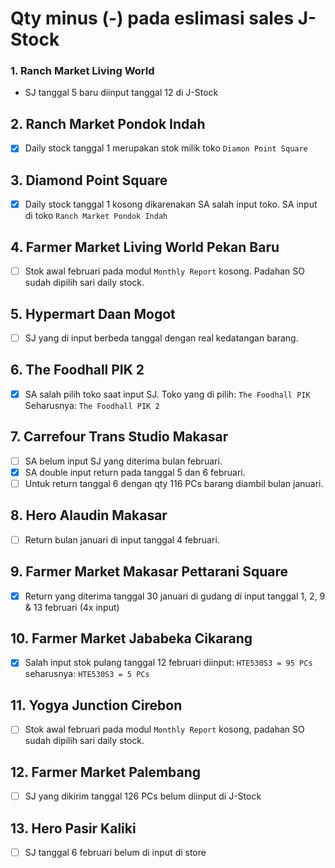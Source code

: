# Qty minus (-) pada eslimasi sales J-Stock

### 1. Ranch Market Living World
- SJ tanggal 5 baru diinput tanggal 12 di J-Stock

## 2. Ranch Market Pondok Indah
- [x] Daily stock tanggal 1 merupakan stok milik toko `Diamon Point Square`

## 3. Diamond Point Square
- [x] Daily stock tanggal 1 kosong dikarenakan SA salah input toko. SA input di toko `Ranch Market Pondok Indah` 

## 4. Farmer Market Living World Pekan Baru
- [ ] Stok awal februari pada modul `Monthly Report` kosong. Padahan SO sudah dipilih sari daily stock.

## 5. Hypermart Daan Mogot
- [ ] SJ yang di input berbeda tanggal dengan real kedatangan barang.

## 6. The Foodhall PIK 2
- [x] SA salah pilih toko saat input SJ. Toko yang di pilih: `The Foodhall PIK` Seharusnya: `The Foodhall PIK 2`

## 7. Carrefour Trans Studio Makasar
- [ ] SA belum input SJ yang diterima bulan februari.
- [x] SA double input return pada tanggal 5 dan 6 februari.
- [ ] Untuk return tanggal 6 dengan qty 116 PCs barang diambil bulan januari.

## 8. Hero Alaudin Makasar
- [ ] Return bulan januari di input tanggal 4 februari.

## 9. Farmer Market Makasar Pettarani Square
- [x] Return yang diterima tanggal 30 januari di gudang di input tanggal 1, 2, 9 & 13 februari (4x input)

## 10. Farmer Market Jababeka Cikarang
- [x] Salah input stok pulang tanggal 12 februari diinput: `HTE530S3 = 95 PCs` seharusnya: `HTE530S3 = 5 PCs`

## 11. Yogya Junction Cirebon
- [ ] Stok awal februari pada modul `Monthly Report` kosong, padahan SO sudah dipilih sari daily stock.

## 12. Farmer Market Palembang
- [ ] SJ yang dikirim tanggal 126 PCs belum diinput di J-Stock

## 13. Hero Pasir Kaliki
- [ ] SJ tanggal 6 februari belum di input di store
